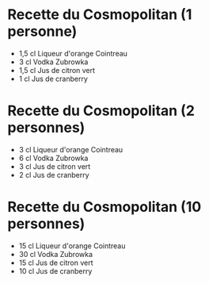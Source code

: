 # Recette du Cosmopolitan (1 personne)

- 1,5 cl Liqueur d'orange Cointreau
- 3 cl Vodka Zubrowka
- 1,5 cl Jus de citron vert
- 1 cl Jus de cranberry

# Recette du Cosmopolitan (2 personnes)

- 3 cl Liqueur d'orange Cointreau
- 6 cl Vodka Zubrowka
- 3 cl Jus de citron vert
- 2 cl Jus de cranberry
# Recette du Cosmopolitan (10 personnes)

- 15 cl Liqueur d'orange Cointreau
- 30 cl Vodka Zubrowka
- 15 cl Jus de citron vert
- 10 cl Jus de cranberry
